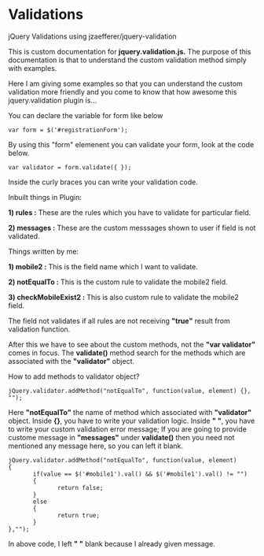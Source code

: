 Validations
===========

jQuery Validations using jzaefferer/jquery-validation

This is custom documentation for **jquery.validation.js.**
The purpose of this documentation is that to understand the custom validation method simply with examples.

Here I am giving some examples so that you can understand the custom validation more friendly and you come to know that how awesome this jquery.validation plugin is...

You can declare the variable for form like below
```
var form = $('#registrationForm');
```
By using this "form" elemenent you can validate your form, look at the code below.
```
var validator = form.validate({ });
```

Inside the curly braces you can write your validation code.

Inbuilt things in Plugin:

**1) rules :** These are the rules which you have to validate for particular field.

**2) messages :** These are the custom messsages shown to user if field is not validated.

Things written by me:

**1) mobile2 :** This is the field name which I want to validate.

**2) notEqualTo :** This is the custom rule to validate the mobile2 field.

**3) checkMobileExist2 :** This is also custom rule to validate the mobile2 field.

The field not validates if all rules are not receiving **"true"** result from validation function.

After this we have to see about the custom methods, not the **"var validator"** comes in focus.
The **validate()** method search for the methods which are associated with the **"validator"** object.

How to add methods to validator object?
```
jQuery.validator.addMethod("notEqualTo", function(value, element) {}, "");
```
Here **"notEqualTo"** the name of method which associated with **"validator"** object.
Inside **{}**, you have to write your validation logic.
Inside **" "**, you have to write your custom validation error message; If you are going to provide custome message in **"messages"** under **validate()** then you need not mentioned any message here, so you can left it blank.

```
jQuery.validator.addMethod("notEqualTo", function(value, element)
{
       if(value == $('#mobile1').val() && $('#mobile1').val() != "")
       {
              return false; 
       }
       else
       {
              return true; 
       }
},"");
```
       
In above code, I left **" "** blank because I already given message.
